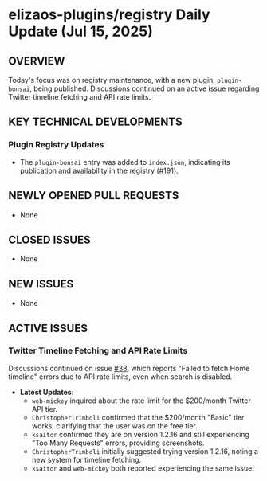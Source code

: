 # elizaos-plugins/registry Daily Update (Jul 15, 2025)
## OVERVIEW 
Today's focus was on registry maintenance, with a new plugin, `plugin-bonsai`, being published. Discussions continued on an active issue regarding Twitter timeline fetching and API rate limits.

## KEY TECHNICAL DEVELOPMENTS

### Plugin Registry Updates
- The `plugin-bonsai` entry was added to `index.json`, indicating its publication and availability in the registry ([#191](https://github.com/elizaos-plugins/registry/pull/191)).

## NEWLY OPENED PULL REQUESTS
- None

## CLOSED ISSUES
- None

## NEW ISSUES
- None

## ACTIVE ISSUES

### Twitter Timeline Fetching and API Rate Limits
Discussions continued on issue [#38](https://github.com/elizaos-plugins/registry/issues/38), which reports "Failed to fetch Home timeline" errors due to API rate limits, even when search is disabled.
- **Latest Updates:**
    - `web-mickey` inquired about the rate limit for the $200/month Twitter API tier.
    - `ChristopherTrimboli` confirmed that the $200/month "Basic" tier works, clarifying that the user was on the free tier.
    - `ksaitor` confirmed they are on version 1.2.16 and still experiencing "Too Many Requests" errors, providing screenshots.
    - `ChristopherTrimboli` initially suggested trying version 1.2.16, noting a new system for timeline fetching.
    - `ksaitor` and `web-mickey` both reported experiencing the same issue.
